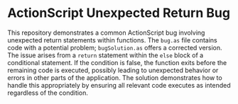 # ActionScript Unexpected Return Bug

This repository demonstrates a common ActionScript bug involving unexpected return statements within functions.  The `bug.as` file contains code with a potential problem; `bugSolution.as` offers a corrected version.  The issue arises from a `return` statement within the `else` block of a conditional statement. If the condition is false, the function exits before the remaining code is executed, possibly leading to unexpected behavior or errors in other parts of the application. The solution demonstrates how to handle this appropriately by ensuring all relevant code executes as intended regardless of the condition.